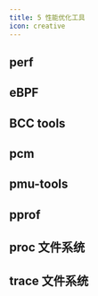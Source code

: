 ```yaml
---
title: 5 性能优化工具
icon: creative
---
```


## perf

## eBPF

## BCC tools

## pcm

## pmu-tools

## pprof

## proc 文件系统

## trace 文件系统



